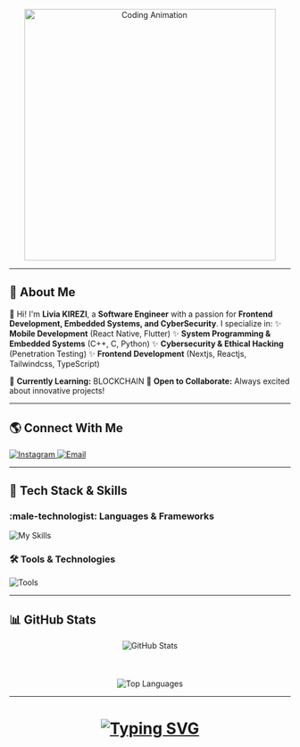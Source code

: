 <p align="center">
 <img src="https://media0.giphy.com/media/v1.Y2lkPTc5MGI3NjExOWU3eG5mdDdzaHJlcDFzZWw0ajRoeWF5N3dzbTM2cm5iaHY3bG9vbyZlcD12MV9pbnRlcm5hbF9naWZfYnlfaWQmY3Q9Zw/KEYMsj2LcXzfcTP5ii/giphy.gif" alt="Coding Animation" width="450">
</p>

---

## :rocket: About Me
:wave: Hi! I'm **Livia KIREZI**, a **Software Engineer** with a passion for **Frontend Development, Embedded Systems, and CyberSecurity**. I specialize in:
:sparkles: **Mobile Development** (React Native, Flutter)
:sparkles: **System Programming & Embedded Systems** (C++, C, Python)
:sparkles: **Cybersecurity & Ethical Hacking** (Penetration Testing)
:sparkles: **Frontend Development** (Nextjs, Reactjs, Tailwindcss, TypeScript)

:blue_book: **Currently Learning:** BLOCKCHAIN
:handshake: **Open to Collaborate:** Always excited about innovative projects!

---

## :earth_americas: Connect With Me
 <a href="https://www.instagram.com/k.livia_25/" target="_blank">
   <img src="https://img.shields.io/badge/Instagram-%23E4405F.svg?logo=instagram&logoColor=white&style=for-the-badge" alt="Instagram" />
 </a>
 <a href="mailto:kirezilivia@gmail.com">
   <img src="https://img.shields.io/badge/Email-%23EA4335.svg?logo=gmail&logoColor=white&style=for-the-badge" alt="Email" />
 </a>
</p>

---

## :wrench: Tech Stack & Skills

### **:male-technologist: Languages & Frameworks**
![My Skills](https://skillicons.dev/icons?i=cpp,c,py,java,php,js,ts,html,css,react,vue,nextjs,nodejs,flutter,tailwind,bootstrap&perline=8)

### **:hammer_and_wrench: Tools & Technologies**
![Tools](https://skillicons.dev/icons?i=git,github,figma,linux,postgres,mysql,mongodb,docker&perline=8)

---

## :bar_chart: GitHub Stats
<p align="center">
 <img src="https://github-readme-stats.vercel.app/api?username=Livia-11&show_icons=true&theme=tokyonight&border_radius=10" alt="GitHub Stats" />
 <br><br>
 <br><br>
 <img src="https://github-readme-stats.vercel.app/api/top-langs/?username=Livia-11&theme=tokyonight&layout=compact&border_radius=10" alt="Top Languages" />
</p>

---

<h1 align="center">
 <a href="https://git.io/typing-svg">
   <img src="https://readme-typing-svg.demolab.com?font=Fira+Code&pause=1000&random=false&width=435&lines=Thanks+for+Visiting!;Let's+Stay+Connected!;Feel+Free+To+Contact+Me" alt="Typing SVG" />
 </a>
</h1>
